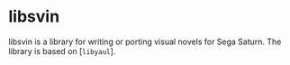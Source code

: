 # libsvin
libsvin is a library for writing or porting visual novels for Sega Saturn. The library is based on [`libyaul`].
